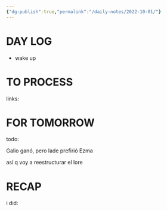 ```yaml
---
{"dg-publish":true,"permalink":"/daily-notes/2022-10-01/"}
---
```



# DAY LOG
- wake up
# TO PROCESS
links:
# FOR TOMORROW
todo:

Galio ganó, pero lade prefirió Ezma

así q voy a reestructurar el lore
# RECAP
i did:



